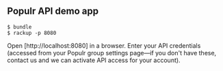 ## Populr API demo app

    $ bundle
    $ rackup -p 8080

Open [http://localhost:8080] in a browser.
Enter your API credentials (accessed from your Populr group settings page—if you don't have these, contact us and we can activate API access for your account).